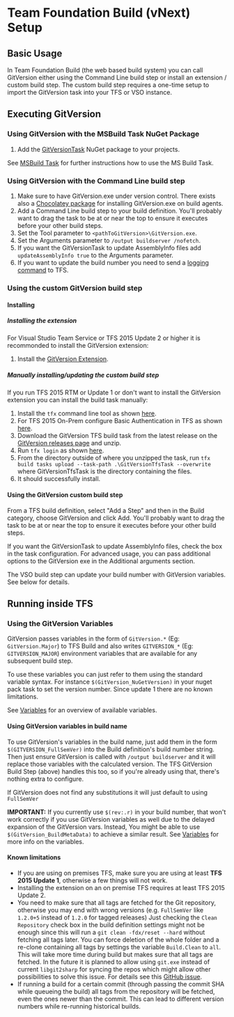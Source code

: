 # Team Foundation Build (vNext) Setup
## Basic Usage
In Team Foundation Build (the web based build system) you can call GitVersion either using the Command Line build step or install an extension / custom build step. The custom build step requires a one-time setup to import the GitVersion task into your TFS or VSO instance.

## Executing GitVersion
### Using GitVersion with the MSBuild Task NuGet Package
1. Add the [GitVersionTask](https://www.nuget.org/packages/GitVersionTask/) NuGet package to your projects.

See [MSBuild Task](/usage/msbuild-task) for further instructions how to use the MS Build Task.

### Using GitVersion with the Command Line build step
1. Make sure to have GitVersion.exe under version control. There exists also a [Chocolatey package](https://chocolatey.org/packages/GitVersion.Portable) for installing GitVersion.exe on build agents.
2. Add a Command Line build step to your build definition. You'll probably want to drag the task to be at or near the top to ensure it executes before your other build steps.
3. Set the Tool parameter to `<pathToGitVersion>\GitVersion.exe`.
4. Set the Arguments parameter to `/output buildserver /nofetch`.
5. If you want the GitVersionTask to update AssemblyInfo files add `updateAssemblyInfo true` to the Arguments parameter. 
6. If you want to update the build number you need to send a [logging command](https://github.com/Microsoft/vso-agent-tasks/blob/master/docs/authoring/commands.md) to TFS.

### Using the custom GitVersion build step
#### Installing
##### Installing the extension
For Visual Studio Team Service or TFS 2015 Update 2 or higher it is recommonded to install the GitVersion extension:
1. Install the [GitVersion Extension](https://marketplace.visualstudio.com/items?itemName=gittools.gitversion).

##### Manually installing/updating the custom build step
If you run TFS 2015 RTM or Update 1 or don't want to install the GitVersion extension you can install the build task manually:
1. Install the `tfx` command line tool as shown [here](https://github.com/Microsoft/tfs-cli/blob/master/README.md#install).
2. For TFS 2015 On-Prem configure Basic Authentication in TFS as shown [here](https://github.com/Microsoft/tfs-cli/blob/master/docs/configureBasicAuth.md).
3. Download the GitVersion TFS build task from the latest release on the [GitVersion releases page](https://github.com/GitTools/GitVersion/releases) and unzip.
4. Run `tfx login` as shown [here](https://github.com/Microsoft/tfs-cli/blob/master/README.md#login).
5. From the directory outside of where you unzipped the task, run `tfx build tasks upload --task-path .\GitVersionTfsTask --overwrite` where GitVersionTfsTask is the directory containing the files.
6. It should successfully install.

#### Using the GitVersion custom build step
From a TFS build definition, select "Add a Step" and then in the Build category, choose GitVersion and click Add. You'll probably want to drag the task to be at or near the top to ensure it executes before your other build steps.

If you want the GitVersionTask to update AssemblyInfo files, check the box in the task configuration. For advanced usage, you can pass additional options to the GitVersion exe in the Additional arguments section.

The VSO build step can update your build number with GitVersion variables. See below for details.


## Running inside TFS
### Using the GitVersion Variables
GitVersion passes variables in the form of `GitVersion.*` (Eg: `GitVersion.Major`) to TFS Build and also writes `GITVERSION_*` (Eg: `GITVERSION_MAJOR`) environment variables that are available for any subsequent build step.

To use these variables you can just refer to them using the standard variable syntax. For instance `$(GitVersion_NuGetVersion)` in your nuget pack task to set the version number. Since update 1 there are no known limitations.

See [Variables](/more-info/variables/) for an overview of available variables.


#### Using GitVersion variables in build name
To use GitVersion's variables in the build name, just add them in the form `$(GITVERSION_FullSemVer)` into the Build definition's build number string. Then just ensure GitVersion is called with
`/output buildserver` and it will replace those variables with the calculated version.
The TFS GitVersion Build Step (above) handles this too, so if you're already using that, there's nothing extra to configure.

If GitVersion does not find any substitutions it will just default to using `FullSemVer`

**IMPORTANT:** If you currently use `$(rev:.r)` in your build number, that won't work correctly if you 
use GitVersion variables as well due to the delayed expansion of the GitVersion vars. Instead,
You might be able to use `$(GitVersion_BuildMetaData)` to achieve a similar result.
See [Variables](/more-info/variables/) for more info on the variables.

#### Known limitations
* If you are using on premises TFS, make sure you are using at least **TFS 2015 Update 1**, otherwise a few things will not work.
* Installing the extension on an on premise TFS requires at least TFS 2015 Update 2.
* You need to make sure that all tags are fetched for the Git repository, otherwise you may end with wrong versions (e.g. `FullSemVer` like `1.2.0+5` instead of `1.2.0` for tagged releases) 
Just checking the `Clean Repository` check box in the build definition settings might not be enough since this will run a `git clean -fdx/reset --hard` without fetching all tags later. 
You can force deletion of the whole folder and a re-clone containing all tags by settings the variable `Build.Clean` to `all`.
This will take more time during build but makes sure that all tags are fetched.
In the future it is planned to allow using `git.exe` instead of current `libgit2sharp` for syncing the repos which might allow other possibilities to solve this issue. 
For details see this [GitHub issue](https://github.com/Microsoft/vso-agent-tasks/issues/1218).
* If running a build for a certain commit (through passing the commit SHA while queueing the build) all tags from the repository will be fetched, even the ones newer than the commit.
This can lead to different version numbers while re-running historical builds.  
